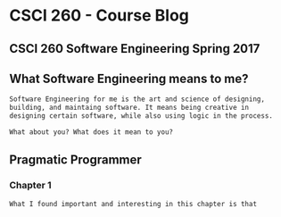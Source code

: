 # CSCI 260 - Course Blog
## CSCI 260 Software Engineering Spring 2017

## What Software Engineering means to me?

```markdown
Software Engineering for me is the art and science of designing, 
building, and maintaing software. It means being creative in 
designing certain software, while also using logic in the process.

What about you? What does it mean to you?
```

## Pragmatic Programmer

### Chapter 1
```
What I found important and interesting in this chapter is that
```
